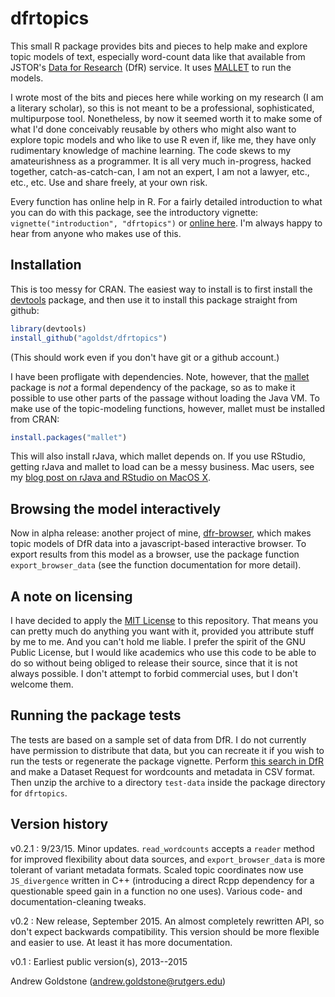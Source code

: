 # dfrtopics

This small R package provides bits and pieces to help make and explore topic models of text, especially word-count data like that available from JSTOR's [Data for Research](http://dfr.jstor.org) (DfR) service. It uses [MALLET](http://mallet.cs.umass.edu) to run the models.

I wrote most of the bits and pieces here while working on my research (I am a literary scholar), so this is not meant to be a professional, sophisticated, multipurpose tool. Nonetheless, by now it seemed worth it to make some of what I'd done conceivably reusable by others who might also want to explore topic models and who like to use R even if, like me, they have only rudimentary knowledge of machine learning. The code skews to my amateurishness as a programmer. It is all very much in-progress, hacked together, catch-as-catch-can, I am not an expert, I am not a lawyer, etc., etc., etc. Use and share freely, at your own risk. 

Every function has online help in R. For a fairly detailed introduction to what you can do with this package, see the introductory vignette:  `vignette("introduction", "dfrtopics")` or [online here](http://agoldst.github.io/dfrtopics/introduction.html). I'm always happy to hear from anyone who makes use of this.

## Installation

This is too messy for CRAN. The easiest way to install is to first install the [devtools](http://cran.r-project.org/web/packages/devtools/index.html) package, and then use it to install this package straight from github:

```R
library(devtools)
install_github("agoldst/dfrtopics")
```

(This should work even if you don't have git or a github account.)

I have been profligate with dependencies. Note, however, that the [mallet](http://cran.r-project.org/web/packages/mallet) package is *not* a formal dependency of the package, so as to make it possible to use other parts of the passage without loading the Java VM. To make use of the topic-modeling functions, however, mallet must be installed from CRAN:

```R
install.packages("mallet")
```

This will also install rJava, which mallet depends on. If you use RStudio, getting rJava and mallet to load can be a messy business. Mac users, see my [blog post on rJava and RStudio on MacOS X](http://andrewgoldstone.com/blog/2015/02/03/rjava/).

## Browsing the model interactively

Now in alpha release: another project of mine, [dfr-browser](http://agoldst.github.io/dfr-browser), which makes topic models of DfR data into a javascript-based interactive browser. To export results from this model as a browser, use the package function `export_browser_data` (see the function documentation for more detail).

## A note on licensing

I have decided to apply the [MIT License](https://github.com/agoldst/dfr-analysis/tree/master/LICENSE) to this repository. That means you can pretty much do anything you want with it, provided you attribute stuff by me to me. And you can't hold me liable. I prefer the spirit of the GNU Public License, but I would like academics who use this code to be able to do so without being obliged to release their source, since that it is not always possible. I don't attempt to forbid commercial uses, but I don't welcome them.

## Running the package tests

The tests are based on a sample set of data from DfR. I do not currently have permission to distribute that data, but you can recreate it if you wish to run the tests or regenerate the package vignette. Perform [this search in DfR](http://dfr.jstor.org/fsearch/submitrequest?cs=jo%3A%28pmla+OR+%22modern+philology%22%29+AND+year%3A%5B1905+TO+1915%5D+AND+ty%3Afla%5E1.0&fs=yrm1&view=text&) and make a Dataset Request for wordcounts and metadata in CSV format. Then unzip the archive to a directory `test-data` inside the package directory for `dfrtopics`.

## Version history

v0.2.1
 : 9/23/15. Minor updates. `read_wordcounts` accepts a `reader` method for improved flexibility about data sources, and `export_browser_data` is more tolerant of variant metadata formats. Scaled topic coordinates now use `JS_divergence` written in C++ (introducing a direct Rcpp dependency for a questionable speed gain in a function no one uses). Various code- and documentation-cleaning tweaks.

v0.2
 :  New release, September 2015. An almost completely rewritten API, so don't expect backwards compatibility. This version should be more flexible and easier to use. At least it has more documentation.

v0.1
 :  Earliest public version(s), 2013--2015

Andrew Goldstone (<andrew.goldstone@rutgers.edu>)
